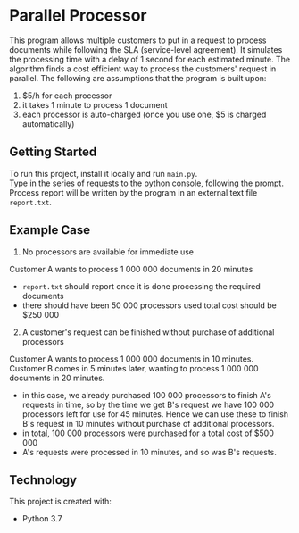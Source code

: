 
# Parallel Processor

This program allows multiple customers to put in a request to process documents while following the SLA (service-level agreement). It simulates the processing time with a delay of 1 second for each estimated minute. The algorithm finds a cost efficient way to process the customers' request in parallel. The following are assumptions that the program is built upon:
1) $5/h for each processor
2) it takes 1 minute to process 1 document
3) each processor is auto-charged (once you use one, $5 is charged automatically)

## Getting Started

To run this project, install it locally and run `main.py`. <br />
Type in the series of requests to the python console, following the prompt. <br />
Process report will be written by the program in an external text file `report.txt`.

## Example Case

1) No processors are available for immediate use <br />

Customer A wants to process 1 000 000 documents in 20 minutes
* `report.txt` should report once it is done processing the required documents
* there should have been 50 000 processors used total cost should be $250 000

2) A customer's request can be finished without purchase of additional processors<br />

Customer A wants to process 1 000 000 documents in 10 minutes. <br />
Customer B comes in 5 minutes later, wanting to process 1 000 000 documents in 20 minutes. <br />
* in this case, we already purchased 100 000 processors to finish A's requests in time, so by the time we get B's request we have 100 000 processors left for use for 45 minutes. Hence we can use these to finish B's request in 10 minutes without purchase of additional processors. 
* in total, 100 000 processors were purchased for a total cost of $500 000
* A's requests were processed in 10 minutes, and so was B's requests.

## Technology

This project is created with:
 * Python 3.7

